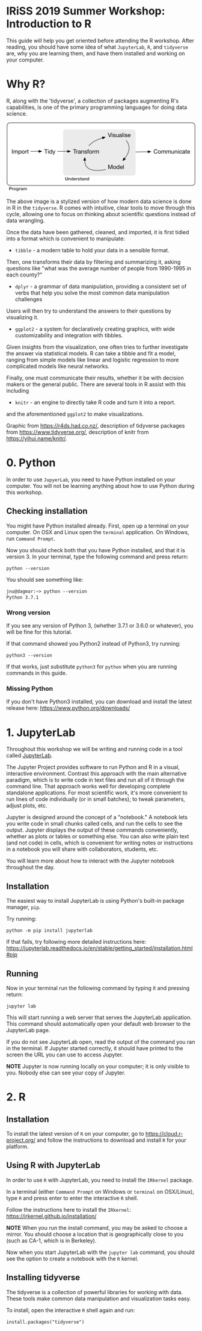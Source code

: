 IRiSS 2019 Summer Workshop: Introduction to R
===

This guide will help you get oriented before attending the R workshop.
After reading, you should have some idea of what `JupyterLab`, `R`, and `tidyverse` are, why you are learning them, and have them installed and working on your computer.

# Why R?

R, along with the 'tidyverse', a collection of packages augmenting R's capabilities, is one of the primary programming languages for doing data science. 

![Data Cycle, Import to Tidy to transform to visualize to model to communicate](https://raw.githubusercontent.com/stanford-policylab/iriss-workshop/master/R/materials/data_cycle.png)

The above image is a stylized version of how modern data science is done in R in the `tidyverse`.  R comes with intuitive, clear tools to move through this cycle, allowing one to focus on thinking about scientific questions instead of data wrangling.

Once the data have been gathered, cleaned, and imported, it is first tidied into a format which is convenient to manipulate:

 * `tibble` - a modern table to hold your data in a sensible format.
 
Then, one transforms their data by filtering and summarizing it, asking questions like "what was the average number of people from 1990-1995 in each county?"
 
 * `dplyr` - a grammar of data manipulation, providing a consistent set of verbs that help you solve the most common data manipulation challenges
 
Users will then try to understand the answers to their questions by visualizing it.

 * `ggplot2` - a system for declaratively creating graphics, with wide customizability and integration with tibbles.
 
Given insights from the visualization, one often tries to further investigate the answer via statistical models. R can take a tibble and fit a model, ranging from simple models like linear and logistic regression to more complicated models like neural networks.  

Finally, one must communicate their results, whether it be with decision makers or the general public. There are several tools in R assist with this including

 * `knitr` - an engine to directly take R code and turn it into a report.

and the aforementioned `ggplot2` to make visualizations.
 
Graphic from https://r4ds.had.co.nz/, description of tidyverse packages from https://www.tidyverse.org/, description of knitr from https://yihui.name/knitr/.

# 0. Python

In order to use `JupyerLab`, you need to have Python installed on your computer.
You will not be learning anything about how to use Python during this workshop.

## Checking installation

You might have Python installed already.
First, open up a terminal on your computer.
On OSX and Linux open the `terminal` application.
On Windows, run `Command Prompt`.

Now you should check both that you have Python installed, and that it is
version 3. In your terminal, type the following command and press return:

```
python --version
```

You should see something like:

```
jnu@dagmar:~> python --version
Python 3.7.1
```

### Wrong version

If you see any version of Python 3, (whether 3.7.1 or 3.6.0 or whatever), you
will be fine for this tutorial.

If that command showed you Python2 instead of Python3, try running:

```
python3 --version
```

If that works, just substitute `python3` for `python` when you are running
commands in this guide.

### Missing Python

If you don't have Python3 installed, you can download and install the latest release here:
https://www.python.org/downloads/

# 1. JupyterLab

Throughout this workshop we will be writing and running code in a tool called
[JupyterLab](https://jupyterlab.readthedocs.io/en/stable/index.html).

The Jupyter Project provides software to run Python and R in a visual, interactive environment.
Contrast this approach with the main alternative paradigm, which is to write code in text files and run all of it through the command line.
That approach works well for developing complete standalone applications.
For most scientific work, it's more convenient to run lines of code individually (or in small batches); to tweak parameters, adjust plots, etc.

Jupyter is designed around the concept of a "notebook."
A notebook lets you write code in small chunks called cells, and run the cells to see the output.
Jupyter displays the output of these commands conveniently, whether as plots or tables or something else.
You can also write plain text (and not code) in cells, which is convenient for writing notes or instructions in a notebook you will share with collaborators, students, etc.

You will learn more about how to interact with the Jupyter notebook throughout the day.

## Installation

The easiest way to install JupyterLab is using Python's built-in package
manager, `pip`.

Try running:

```
python -m pip install jupyterlab
```

If that fails, try following more detailed instructions here:
https://jupyterlab.readthedocs.io/en/stable/getting_started/installation.html#pip

## Running

Now in your terminal run the following command by typing it and pressing return:

```
jupyter lab
```

This will start running a web server that serves the JupyterLab application.
This command should automatically open your default web browser to the JupyterLab page.

If you do not see JupyterLab open, read the output of the command you ran in the terminal.
If Jupyter started correctly, it should have printed to the screen the URL you can use to access Jupyter.

**NOTE** Jupyter is now running locally on your computer; it is only visible to you. Nobody else can see your copy of Jupyter.

# 2. R

## Installation

To install the latest version of `R` on your computer, go to https://cloud.r-project.org/ and follow the instructions to download and install `R` for your platform.

## Using R with JupyterLab

In order to use `R` with JupyterLab, you need to install the `IRkernel` package.

In a terminal (either `Command Prompt` on Windows or `terminal` on OSX/Linux), type `R` and press enter to enter the interactive `R` shell.

Follow the instructions here to install the `IRkernel`: https://irkernel.github.io/installation/

**NOTE** When you run the install command, you may be asked to choose a mirror. You should choose a location that is geographically close to you (such as CA-1, which is in Berkeley).

Now when you start JupyterLab with the `jupyter lab` command, you should see the option to create a notebook with the `R` kernel.

## Installing tidyverse

The tidyverse is a collection of powerful libraries for working with data.
These tools make common data manipulation and visualization tasks easy.

To install, open the interactive `R` shell again and run:

```
install.packages("tidyverse")
```
